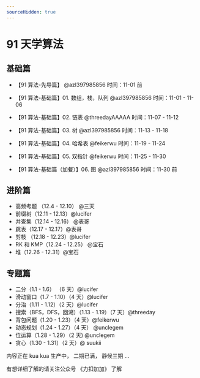 ```yaml
---
sourceHidden: true
---
```


# 91 天学算法

## 基础篇

- 【91 算法-先导篇】 @azl397985856 时间：11-01 前

- 【91 算法-基础篇】01. 数组，栈，队列 @azl397985856 时间：11-01 - 11-06

- 【91 算法-基础篇】02. 链表 @threedayAAAAA 时间：11-07 - 11-12

- 【91 算法-基础篇】03. 树 @azl397985856 时间：11-13 - 11-18

- 【91 算法-基础篇】04. 哈希表 @feikerwu 时间：11-19 - 11-24

- 【91 算法-基础篇】05. 双指针 @feikerwu 时间：11-25 - 11-30

- 【91 算法-基础篇（加餐）】06. 图 @azl397985856 时间：11-30 前

## 进阶篇

- 高频考题 （12.4 - 12.10） @三天
- 前缀树（12.11 - 12.13）@lucifer
- 并查集（12.14 - 12.16） @表哥
- 跳表（12.17 - 12.17）@表哥
- 剪枝 （12.18 - 12.23）@lucifer
- RK 和 KMP（12.24 - 12.25） @宝石
- 堆（12.26 - 12.31）@宝石

## 专题篇

- 二分（1.1 - 1.6） （6 天）@lucifer
- 滑动窗口（1.7 - 1.10）（4 天）@lucifer
- 分治（1.11 - 1.12）（2 天）@lucifer
- 搜索（BFS，DFS，回溯）（1.13 - 1.19）（7 天）@threeday
- 背包问题（1.20 - 1.23）（4 天）@feikerwu
- 动态规划（1.24 - 1.27）（4 天） @unclegem
- 位运算（1.28 - 1.29）（2 天) @unclegem
- 贪心（1.30 - 1.31）（2 天）@ suukii

内容正在 kua kua 生产中， 二期已满， 静候三期 ...

有想详细了解的请关注公众号 《力扣加加》 了解
